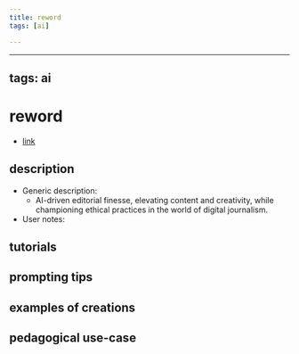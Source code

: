 ```yaml
---
title: reword
tags: [ai]

---
```


---
tags: ai 
---


# reword


* [link](https://reword.co/?ref=ffmedia)

## description
* Generic description: 
    * AI-driven editorial finesse, elevating content and creativity, while championing ethical practices in the world of digital journalism.
* User notes:

## tutorials

## prompting tips

## examples of creations 

## pedagogical use-case 
